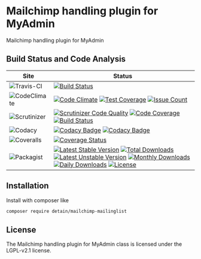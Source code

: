 # Mailchimp handling plugin for MyAdmin

Mailchimp handling plugin for MyAdmin

## Build Status and Code Analysis

Site          | Status
--------------|---------------------------
![Travis-CI](http://i.is.cc/storage/GYd75qN.png "Travis-CI")     | [![Build Status](https://travis-ci.org/detain/mailchimp-mailinglist.svg?branch=master)](https://travis-ci.org/detain/mailchimp-mailinglist)
![CodeClimate](http://i.is.cc/storage/GYlageh.png "CodeClimate")  | [![Code Climate](https://codeclimate.com/github/detain/mailchimp-mailinglist/badges/gpa.svg)](https://codeclimate.com/github/detain/mailchimp-mailinglist) [![Test Coverage](https://codeclimate.com/github/detain/mailchimp-mailinglist/badges/coverage.svg)](https://codeclimate.com/github/detain/mailchimp-mailinglist/coverage) [![Issue Count](https://codeclimate.com/github/detain/mailchimp-mailinglist/badges/issue_count.svg)](https://codeclimate.com/github/detain/mailchimp-mailinglist)
![Scrutinizer](http://i.is.cc/storage/GYeUnux.png "Scrutinizer")   | [![Scrutinizer Code Quality](https://scrutinizer-ci.com/g/myadmin-plugins/mailchimp-mailinglist/badges/quality-score.png?b=master)](https://scrutinizer-ci.com/g/myadmin-plugins/mailchimp-mailinglist/?branch=master) [![Code Coverage](https://scrutinizer-ci.com/g/myadmin-plugins/mailchimp-mailinglist/badges/coverage.png?b=master)](https://scrutinizer-ci.com/g/myadmin-plugins/mailchimp-mailinglist/?branch=master) [![Build Status](https://scrutinizer-ci.com/g/myadmin-plugins/mailchimp-mailinglist/badges/build.png?b=master)](https://scrutinizer-ci.com/g/myadmin-plugins/mailchimp-mailinglist/build-status/master)
![Codacy](http://i.is.cc/storage/GYi66Cx.png "Codacy")        | [![Codacy Badge](https://api.codacy.com/project/badge/Grade/226251fc068f4fd5b4b4ef9a40011d06)](https://www.codacy.com/app/detain/mailchimp-mailinglist) [![Codacy Badge](https://api.codacy.com/project/badge/Coverage/25fa74eb74c947bf969602fcfe87e349)](https://www.codacy.com/app/detain/mailchimp-mailinglist?utm_source=github.com&utm_medium=referral&utm_content=detain/mailchimp-mailinglist&utm_campaign=Badge_Coverage)
![Coveralls](http://i.is.cc/storage/GYjNSim.png "Coveralls")    | [![Coverage Status](https://coveralls.io/repos/github/detain/db_abstraction/badge.svg?branch=master)](https://coveralls.io/github/detain/mailchimp-mailinglist?branch=master)
![Packagist](http://i.is.cc/storage/GYacBEX.png "Packagist")     | [![Latest Stable Version](https://poser.pugx.org/detain/mailchimp-mailinglist/version)](https://packagist.org/packages/detain/mailchimp-mailinglist) [![Total Downloads](https://poser.pugx.org/detain/mailchimp-mailinglist/downloads)](https://packagist.org/packages/detain/mailchimp-mailinglist) [![Latest Unstable Version](https://poser.pugx.org/detain/mailchimp-mailinglist/v/unstable)](//packagist.org/packages/detain/mailchimp-mailinglist) [![Monthly Downloads](https://poser.pugx.org/detain/mailchimp-mailinglist/d/monthly)](https://packagist.org/packages/detain/mailchimp-mailinglist) [![Daily Downloads](https://poser.pugx.org/detain/mailchimp-mailinglist/d/daily)](https://packagist.org/packages/detain/mailchimp-mailinglist) [![License](https://poser.pugx.org/detain/mailchimp-mailinglist/license)](https://packagist.org/packages/detain/mailchimp-mailinglist)


## Installation

Install with composer like

```sh
composer require detain/mailchimp-mailinglist
```

## License

The Mailchimp handling plugin for MyAdmin class is licensed under the LGPL-v2.1 license.

